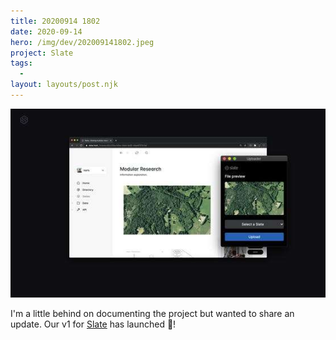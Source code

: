 ```yaml
---
title: 20200914 1802
date: 2020-09-14
hero: /img/dev/202009141802.jpeg
project: Slate
tags:
  -
layout: layouts/post.njk
---
```


![WIP Screenshot from 202009141802](/img/dev/202009141802.jpeg)

I'm a little behind on documenting the project but wanted to share an update. Our v1 for [Slate](http://slate.host/) has launched 🚀!

